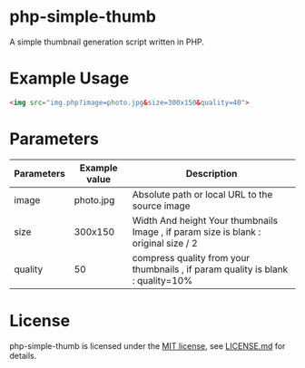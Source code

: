 # php-simple-thumb
A simple thumbnail generation script written in PHP.

# Example Usage
```HTML
<img src="img.php?image=photo.jpg&size=300x150&quality=40">
```

# Parameters
| Parameters | Example value  | Description  |
| ------- | --- | --- |
| image | photo.jpg | Absolute path or local URL to the source image |
| size | 300x150 | Width And height Your thumbnails Image , if param size is blank : original size / 2 |
| quality | 50 | compress quality from your thumbnails , if param quality is blank : quality=10%  |

# License

php-simple-thumb is licensed under the [MIT license](LICENSE), see [LICENSE.md](LICENSE) for details.

